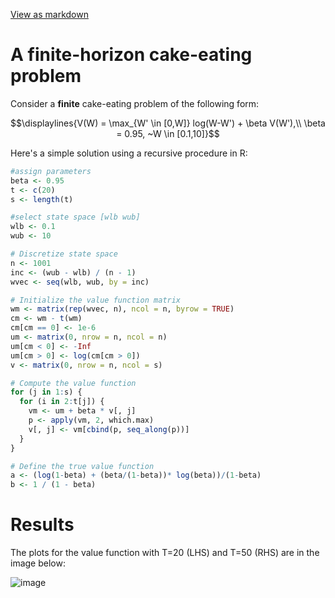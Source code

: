 <a href="https://github.com/chiangnicholas/chiangnicholas.github.io/blob/main/_posts/2024-11-19-Finite-Horizon-Cake-Eating.md">View as markdown</a>
<a id="post-top"></a>
# A finite-horizon cake-eating problem

Consider a **finite** cake-eating problem of the following form:
```math
\displaylines{V(W) = \max_{W' \in [0,W]} log(W-W') + \beta V(W'),\\
\beta = 0.95, ~W \in [0.1,10]}
```

Here's a simple solution using a recursive procedure in R:

```R
#assign parameters
beta <- 0.95
t <- c(20)
s <- length(t)

#select state space [wlb wub]
wlb <- 0.1
wub <- 10

# Discretize state space
n <- 1001
inc <- (wub - wlb) / (n - 1)
wvec <- seq(wlb, wub, by = inc)

# Initialize the value function matrix
wm <- matrix(rep(wvec, n), ncol = n, byrow = TRUE)
cm <- wm - t(wm)
cm[cm == 0] <- 1e-6
um <- matrix(0, nrow = n, ncol = n)
um[cm < 0] <- -Inf
um[cm > 0] <- log(cm[cm > 0])
v <- matrix(0, nrow = n, ncol = s)

# Compute the value function
for (j in 1:s) {
  for (i in 2:t[j]) {
    vm <- um + beta * v[, j]
    p <- apply(vm, 2, which.max)
    v[, j] <- vm[cbind(p, seq_along(p))]
  }
}

# Define the true value function
a <- (log(1-beta) + (beta/(1-beta))* log(beta))/(1-beta)
b <- 1 / (1 - beta)
```

# Results
The plots for the value function with T=20 (LHS) and T=50 (RHS) are in the image below:

![image](https://github.com/user-attachments/assets/0c38c29f-c402-4f5b-bc77-4c721c31982a)
